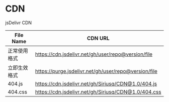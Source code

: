 # CDN
jsDelivr CDN


|File Name | CDN URL|
| --- | --- |
|正常使用格式 | https://cdn.jsdelivr.net/gh/user/repo@version/file|
|立即生效格式 | https://purge.jsdelivr.net/gh/user/repo@version/file|
404.js | https://cdn.jsdelivr.net/gh/Siriusq/CDN@1.0/404.js|
404.css | https://cdn.jsdelivr.net/gh/Siriusq/CDN@1.0/404.css|